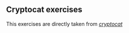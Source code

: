 ## Cryptocat exercises

This exercises are directly taken from [*cryptocat*](https://github.com/Crypto-Cat/CTF/tree/main/pwn/binary_exploitation_101) 